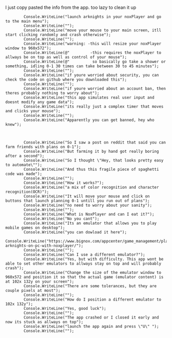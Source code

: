 I just copy pasted the info from the app. too lazy to clean it up


            Console.WriteLine("launch arknights in your noxPlayer and go to the main menu");
            Console.WriteLine("");
            Console.WriteLine("move your mouse to your main screen, itll start clicking randomly and crash otherwise");
            Console.WriteLine("");
            Console.WriteLine("warning: -this will resize your noxPlayer window to 960x572");
            Console.WriteLine(@"         -this requires the noxPlayer to allways be on top as well as control of your mouse");
            Console.WriteLine(@"          so basically go take a shower or something, idling 0-1 30 times can take between 30 to 45 minutes");
            Console.WriteLine("");
            Console.WriteLine("if youre worried about security, you can check the code on github where you downloaded this");
            Console.WriteLine("");
            Console.WriteLine("if youre worried about an account ban, then theres probably nothing to worry about");
            Console.WriteLine("this app simulates real user input and doesnt modify any game data");
            Console.WriteLine("its really just a complex timer that moves and clicks your mouse");
            Console.WriteLine("");
            Console.WriteLine("Apparently you can get banned, hey who knew");
            
            
            
            Console.WriteLine("So I saw a post on reddit that said you can farm friends with plans on 0-1");
            Console.WriteLine("But farming it by hand got really boring after a second");
            Console.WriteLine("So I thought \"Hey, that looks pretty easy to automate\"");
            Console.WriteLine("And thus this fragile piece of spaghetti code was made");
            Console.WriteLine("");
            Console.WriteLine("How it works?");
            Console.WriteLine("a mix of color recognition and character recognition(OCR)");
            Console.WriteLine("It will move your mouse and click on buttons that launch planning 0-1 untill you run out of plans");
            Console.WriteLine("no need to worry about your sanity");
            Console.WriteLine("");
            Console.WriteLine("What is NoxPlayer and can I eat it?");
            Console.WriteLine("No you cant");
            Console.WriteLine("Its an emulator that allows you to play mobile games on desktop");
            Console.WriteLine("you can dowload it here");
            Console.WriteLine("https://www.bignox.com/appcenter/game_management/play-arknights-on-pc-with-noxplayer/");
            Console.WriteLine("");
            Console.WriteLine("Can I use a different emulator?");
            Console.WriteLine("Yes, but with difficulty. This app wont be able to set other emulators to allways stay on top and will probably crash");
            Console.WriteLine("Change the size of the emulator window to 960x572 and position it so that the actual game (emulator content) is at 102x 132y on your screen");
            Console.WriteLine("There are some tolerances, but they are couple pixels at most");
            Console.WriteLine("");
            Console.WriteLine("How do I position a different emulator to 102x 132y");
            Console.WriteLine("Yes, good luck");
            Console.WriteLine("");
            Console.WriteLine("The app crashed or I closed it early and now its stuck as allways on top");
            Console.WriteLine("launch the app again and press \"U\" ");
            Console.WriteLine("");
